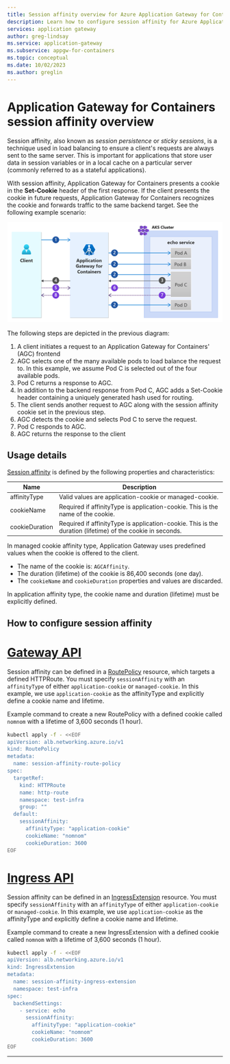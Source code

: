```yaml
---
title: Session affinity overview for Azure Application Gateway for Containers
description: Learn how to configure session affinity for Azure Application Gateway for Containers.
services: application gateway
author: greg-lindsay
ms.service: application-gateway
ms.subservice: appgw-for-containers
ms.topic: conceptual
ms.date: 10/02/2023
ms.author: greglin
---
```


# Application Gateway for Containers session affinity overview

Session affinity, also known as *session persistence* or *sticky sessions*, is a technique used in load balancing to ensure a client's requests are always sent to the same server. This is important for applications that store user data in session variables or in a local cache on a particular server (commonly referred to as a stateful applications).

With session affinity, Application Gateway for Containers presents a cookie in the **Set-Cookie** header of the first response. If the client presents the cookie in future requests, Application Gateway for Containers recognizes the cookie and forwards traffic to the same backend target. See the following example scenario:

  ![A diagram depicting Application Gateway for Containers session affinity.](./media/session-affinity/session-affinity.png)

The following steps are depicted in the previous diagram:
1. A client initiates a request to an Application Gateway for Containers' (AGC) frontend
2. AGC selects one of the many available pods to load balance the request to. In this example, we assume Pod C is selected out of the four available pods.
3. Pod C returns a response to AGC.
4. In addition to the backend response from Pod C, AGC adds a Set-Cookie header containing a uniquely generated hash used for routing.
5. The client sends another request to AGC along with the session affinity cookie set in the previous step.
6. AGC detects the cookie and selects Pod C to serve the request.
7. Pod C responds to AGC.
8. AGC returns the response to the client

## Usage details

[Session affinity](api-specification-kubernetes.md#alb.networking.azure.io/v1.SessionAffinity) is defined by the following properties and characteristics:

| Name | Description |
| ---- | ----------- |
| affinityType | Valid values are application-cookie or managed-cookie. |
| cookieName | Required if affinityType is application-cookie.  This is the name of the cookie. |
| cookieDuration | Required if affinityType is application-cookie.  This is the duration (lifetime) of the cookie in seconds. |

In managed cookie affinity type, Application Gateway uses predefined values when the cookie is offered to the client.
- The name of the cookie is: `AGCAffinity`.
- The duration (lifetime) of the cookie is 86,400 seconds (one day).
- The `cookieName` and `cookieDuration` properties and values are discarded.

In application affinity type, the cookie name and duration (lifetime) must be explicitly defined.

## How to configure session affinity

# [Gateway API](#tab/session-affinity-gateway-api)

Session affinity can be defined in a [RoutePolicy](api-specification-kubernetes.md#alb.networking.azure.io/v1.RoutePolicy) resource, which targets a defined HTTPRoute.  You must specify `sessionAffinity` with an `affinityType` of either `application-cookie` or `managed-cookie`.  In this example, we use `application-cookie` as the affinityType and explicitly define a cookie name and lifetime.

Example command to create a new RoutePolicy with a defined cookie called `nomnom` with a lifetime of 3,600 seconds (1 hour).

```bash
kubectl apply -f - <<EOF
apiVersion: alb.networking.azure.io/v1
kind: RoutePolicy
metadata:
  name: session-affinity-route-policy
spec:
  targetRef:
    kind: HTTPRoute
    name: http-route
    namespace: test-infra
    group: ""
  default:
    sessionAffinity: 
      affinityType: "application-cookie"
      cookieName: "nomnom"
      cookieDuration: 3600
EOF
```

# [Ingress API](#tab/session-affinity-ingress-api)

Session affinity can be defined in an [IngressExtension](api-specification-kubernetes.md#alb.networking.azure.io/v1.IngressExtensionSpec) resource.  You must specify `sessionAffinity` with an `affinityType` of either `application-cookie` or `managed-cookie`.  In this example, we use `application-cookie` as the affinityType and explicitly define a cookie name and lifetime.

Example command to create a new IngressExtension with a defined cookie called `nomnom` with a lifetime of 3,600 seconds (1 hour).

```bash
kubectl apply -f - <<EOF
apiVersion: alb.networking.azure.io/v1
kind: IngressExtension
metadata:
  name: session-affinity-ingress-extension
  namespace: test-infra
spec:
  backendSettings:
    - service: echo
      sessionAffinity:
        affinityType: "application-cookie"
        cookieName: "nomnom"
        cookieDuration: 3600
EOF
```

---
